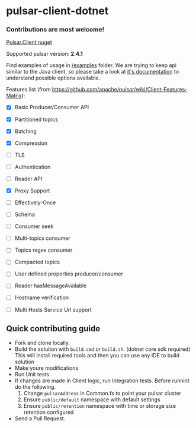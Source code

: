 # pulsar-client-dotnet

### Contributions are most welcome!

[Pulsar.Client nuget](https://www.nuget.org/packages/Pulsar.Client)

Supported pulsar version: **2.4.1**

Find examples of usage in [/examples](https://github.com/fsharplang-ru/pulsar-client-dotnet/tree/develop/examples) folder. We are trying to keep api similar to the Java client, so please take a look at [it's documentation](https://pulsar.apache.org/docs/en/client-libraries-java/#client-configuration) to understand possible options available.

Features list (from https://github.com/apache/pulsar/wiki/Client-Features-Matrix):

- [X] Basic Producer/Consumer API
- [X] Partitioned topics
- [X] Batching
- [X] Compression
- [ ] TLS
- [ ] Authentication
- [ ] Reader API
- [X] Proxy Support
- [ ] Effectively-Once
- [ ] Schema
- [ ] Consumer seek
- [ ] Multi-topics consumer
- [ ] Topics regex consumer
- [ ] Compacted topics
- [ ] User defined properties producer/consumer
- [ ] Reader hasMessageAvailable
- [ ] Hostname verification
- [ ] Multi Hosts Service Url support


## Quick contributing guide

 - Fork and clone locally.
 - Build the solution with `build.cmd` or `build.sh`. (dotnet core sdk required) This will install required tools and then you can use any IDE to build solution
 - Make youre modifications
 - Run Unit tests
 - If changes are made in Client logic, run Integration tests. Before runnint do the following.
    1. Change `pulsarAddress` in Common.fs to point your pulsar cluster
    2. Ensure `public/default` namespace with default settings
    3. Ensure `public/retention` namespace with time or storage size retention configured
 - Send a Pull Request.
